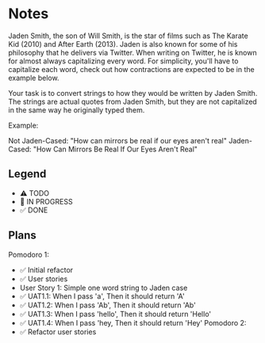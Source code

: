 # Notes

Jaden Smith, the son of Will Smith, is the star of films such as The Karate Kid (2010) and After Earth (2013). Jaden is also known for some of his philosophy that he delivers via Twitter. When writing on Twitter, he is known for almost always capitalizing every word. For simplicity, you'll have to capitalize each word, check out how contractions are expected to be in the example below.

Your task is to convert strings to how they would be written by Jaden Smith. The strings are actual quotes from Jaden Smith, but they are not capitalized in the same way he originally typed them.

Example:

Not Jaden-Cased: "How can mirrors be real if our eyes aren't real"
Jaden-Cased:     "How Can Mirrors Be Real If Our Eyes Aren't Real"

## Legend
- ⚠ TODO
- 🚧 IN PROGRESS
- ✅ DONE

## Plans

Pomodoro 1:
- ✅ Initial refactor
- ✅ User stories
- User Story 1: Simple one word string to Jaden case
- ✅ UAT1.1: When I pass 'a', Then it should return 'A'
- ✅ UAT1.2: When I pass 'Ab', Then it should return 'Ab'
- ✅ UAT1.3: When I pass 'hello', Then it should return 'Hello'
- ✅ UAT1.4: When I pass 'hey, Then it should return 'Hey'
Pomodoro 2:
- ✅ Refactor user stories